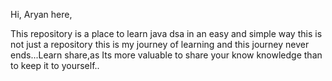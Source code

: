 Hi, Aryan here,

This repository is a place to learn java dsa in an easy and simple way this is not just a repository this is my journey of learning 
and this journey never ends...Learn share,as Its more valuable to share your know  knowledge than to keep it to yourself..
